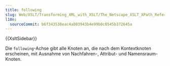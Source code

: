 ```yaml
---
title: following
slug: Web/XSLT/Transforming_XML_with_XSLT/The_Netscape_XSLT_XPath_Reference/Axes/following
l10n:
  sourceCommit: b6f343538eac4a803943b4e99b0c0545b372645a
---
```


{{XsltSidebar}}

Die `following`-Achse gibt alle Knoten an, die nach dem Kontextknoten erscheinen, mit Ausnahme von Nachfahren-, Attribut- und Namensraum-Knoten.
